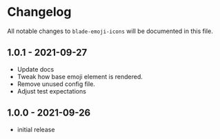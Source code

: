 # Changelog

All notable changes to `blade-emoji-icons` will be documented in this file.

## 1.0.1 - 2021-09-27

- Update docs
- Tweak how base emoji element is rendered.
- Remove unused config file.
- Adjust test expectations

## 1.0.0 - 2021-09-26

- initial release
